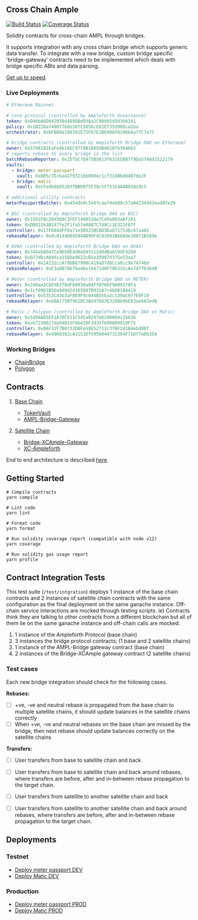 ## Cross Chain Ample

[![Build Status](https://travis-ci.com/ampleforth/cross-chain-ample.svg?token=xxNsLhLrTiyG3pc78i5v&branch=master)](https://travis-ci.com/ampleforth/ampl-bridge-solidity)&nbsp;[![Coverage Status](https://coveralls.io/repos/github/ampleforth/ampl-bridge-solidity/badge.svg?branch=master&t=QkPsQb)](https://coveralls.io/github/ampleforth/ampl-bridge-solidity?branch=master)

Solidity contracts for cross-chain AMPL through bridges.

It supports integration with any cross chain bridge which supports generic data transfer. To integrate with a new bridge, custom bridge specific 'bridge-gateway' contracts need to be implemented which deals with bridge specific ABIs and data parsing.

[Get up to speed](https://github.com/ampleforth/ampl-bridge-solidity/wiki/AMPL-Bridge-Primer).

### Live Deployments

```yaml
# Ethereum Mainnet

# core protocol (controlled by Ampleforth Governance)
token: 0xD46bA6D942050d489DBd938a2C909A5d5039A161
policy: 0x1B228a749077b8e307C5856cE62Ef35d96Dca2ea
orchestrator: 0x6FB00a180781E75F87E2B690Af0196bAa77C7e7C

# bridge contracts (controlled by Ampleforth Bridge DAO on Ethereum)
owner: 0x57981B1EaFe4b18EC97f8B10859B40207b364662
# reports rebase to every bridge in the list
batchRebaseReporter: 0x25fbC7D475B5013f631E5BB7f9Da57A8d1522179
vaults:
  - bridge: meter-passport
    vault: 0x805c7Ecba41f9321bb098ec1cf31d86d9407de2F
  - bridge: matic
    vault: 0xCFedb6b85283fBBD0f5F30c5F75324A4B91819c5

# additional utility contracts
meterPassportBatcher: 0x454de9c544fcae74eb09c57a042349d3ead07e29

# BSC (controlled by Ampleforth Bridge DAO on BSC)
owner: 0x1501FBc20d3D0C1FEF146B528e7Cd9a003aBf281
token: 0xDB021b1B247fe2F1fa57e0A87C748Cc1E321F07F
controller: 0x17F084dFF8a71e38521BCBD3Da871753Dc67aa81
rebaseRelayer: 0x0c0144D04594AB99F4C02691B6684e3d871B589e

# AVAX (controlled by Ampleforth Bridge DAO on AVAX)
owner: 0x744ab0D47Ce9650E4d0eD45112d04BaA19dF4260
token: 0x027dbcA046ca156De9622cD1e2D907d375e53aa7
controller: 0x24232ccAf8bB87908C419aD7dDCca8cc9e74746d
rebaseRelayer: 0xE3a0B70676ed6e1947140Ff0b332cAe7d7f0364B

# Meter (controlled by Ampleforth Bridge DAO on METER)
owner: 0x240aa3CA55D3f8dF80936a84Ff076bF9A09370Fa
token: 0x1cf09D1B5Da9d9d24365D87B932A7c4bD018A419
controller: 0x5353C43b3aF8E9F9c044B55Ea2c139aC977E0F19
rebaseRelayer: 0xb8A175Bf9b2BC3Be976D2E328Bb96E83ae6A3e4B

# Matic / Polygon (controlled by Ampleforth Bridge DAO on Matic)
owner: 0x5d96A65E51A78C511C545a0247eb2d006912b636
token: 0xc67238827da94B15F6bA10F3d35f690809919F75
controller: 0x0AF32F7B0733DBFe59E52712c3fBF2d1B4ebd00f
rebaseRelayer: 0x4960382cA3151Df595b944731304F71Df7eDb35A
```

### Working Bridges
  * [ChainBridge](https://github.com/ampleforth/ampl-bridge-solidity/wiki/AMPL-ChainBridge)
  * [Polygon](https://docs.matic.network/docs/develop/l1-l2-communication/state-transfer/)

## Contracts

1. [Base Chain](./contracts/base-chain)
    * [TokenVault](./contracts/base-chain/TokenVault.sol)
    * [AMPL-Bridge-Gateway](./contracts/base-chain/bridge-gateways)

2. [Satellite Chain](./contracts/satellite-chain)
    * [Bridge-XCAmple-Gateway](./contracts/satellite-chain/bridge-gateways)
    * [XC-Ampleforth](./contracts/satellite-chain/xc-ampleforth)

End to end architecture is described [here](https://github.com/ampleforth/ampl-bridge-solidity/wiki/AMPL-Bridge-Architecture).

## Getting Started

```
# Compile contracts
yarn compile

# Lint code
yarn lint

# Format code
yarn format

# Run solidity coverage report (compatible with node v12)
yarn coverage

# Run solidity gas usage report
yarn profile
```

## Contract Integration Tests

This test suite (`/test/intgration`) deploys 1 instance of the base chain contracts and 2 instances
of satellite chain contracts with the same configuration as the final deployment on the same ganache instance. Off-chain service interactions are mocked through testing scripts. ie) Contracts think they are talking to other contracts from a different blockchain but all of them lie on the same ganache instance and off-chain calls are mocked.


1) 1 instance of the Ampleforth Protocol (base chain)
2) 3 instances the bridge protocol contracts; (1 base and 2 satellite chains)
3) 1 instance of the AMPL-Bridge gateway contract (base chain)
4) 2 instances of the Bridge-XCAmple gateway contract (2 satellite chains)

### Test cases

Each new bridge integration should check for the following cases.

**Rebases:**
- [ ] +ve, -ve and neutral rebase is propagated from the base chain to multiple satellite chains, it should update balances in the satellite chains correctly
- [ ] When +ve, -ve and neutral rebases on the base chain are missed by the bridge, then next rebase should update balances correctly on the satellite chains

**Transfers:**
- [ ] User transfers from base to satellite chain and back
- [ ] User transfers from base to satellite chain and back around rebases, where transfers are before, after and in-between rebase propagation to the target chain.

- [ ] User transfers from satellite to another satellite chain and back
- [ ] User transfers from satellite to another satellite chain and back around rebases, where transfers are before, after and in-between rebase propagation to the target chain.


## Deployments

### Testnet
* [Deploy meter passport DEV](https://github.com/ampleforth/cross-chain-ample/wiki/AMPL-Meter-Passport-dev-deployment)
* [Deploy Matic DEV](https://github.com/ampleforth/cross-chain-ample/wiki/Matic-dev-deployment)

### Production
* [Deploy meter passport PROD](https://github.com/ampleforth/cross-chain-ample/wiki/AMPL-Meter-Passport-prod-deployment)
* [Deploy Matic PROD](https://github.com/ampleforth/cross-chain-ample/wiki/Matic-prod-deployment)
